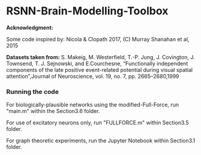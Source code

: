 # RSNN-Brain-Modelling-Toolbox

**Acknowledgment:** 

Some code inspired by: Nicola & Clopath 2017, (C) Murray Shanahan et al, 2015

**Datasets taken from:**  S. Makeig, M. Westerfield, T.-P. Jung, J. Covington, J. Townsend, T. J. Sejnowski, and E.Courchesne, “Functionally independent components of the late positive event-related potential during visual spatial attention”,Journal of Neuroscience, vol. 19, no. 7, pp. 2665–2680,1999

### Running the code
For biologically-plausible networks using the modified-Full-Force, run "main.m" within the Section3.6 folder.

For use of excitatory neurons only, run "FULLFORCE.m" within Section3.5 folder.

For graph theoretic experiments, run the Jupyter Notebook within Section3.1 folder.

